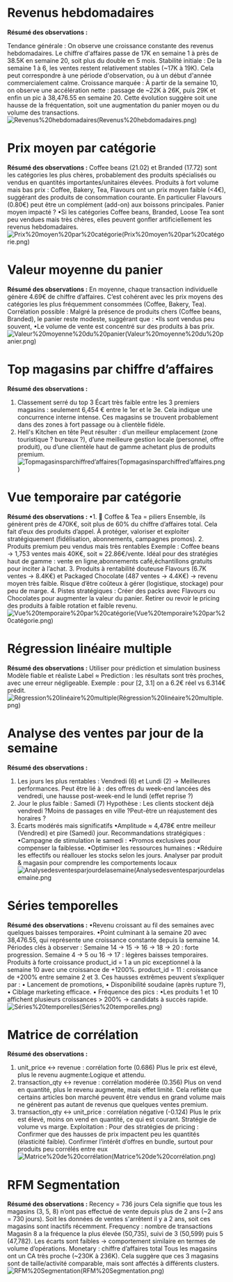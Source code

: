 # Revenus hebdomadaires 
**Résumé des observations :**

Tendance générale : On observe une croissance constante des revenus hebdomadaires. Le chiffre d'affaires passe de 17K en semaine 1 à près de 38.5K en semaine 20, soit plus du double en 5 mois.
 Stabilité initiale : De la semaine 1 à 6, les ventes restent relativement stables (~17K à 19K). Cela peut correspondre à une période d'observation, ou à un début d'année commercialement calme.
 Croissance marquée :
À partir de la semaine 10, on observe une accélération nette : passage de ~22K à 26K, puis 29K et enfin un pic à 38,476.55 en semaine 20.
Cette évolution suggère soit une hausse de la fréquentation, soit une augmentation du panier moyen ou du volume des transactions.
 ![Revenus%20hebdomadaires(Revenus%20hebdomadaires.png)](Revenus%20hebdomadaires.png)


# Prix moyen par catégorie 
**Résumé des observations :**
Coffee beans (21.02) et Branded (17.72) sont les catégories les plus chères, probablement des produits spécialisés ou vendus en quantités importantes/unitaires élevées.
 Produits à fort volume mais bas prix :
Coffee, Bakery, Tea, Flavours ont un prix moyen faible (<4€), suggérant des produits de consommation courante.
En particulier Flavours (0.80€) peut être un complément (add-on) aux boissons principales.
 Panier moyen impacté ?
•Si les catégories Coffee beans, Branded, Loose Tea sont peu vendues mais très chères, elles peuvent gonfler artificiellement les revenus hebdomadaires.
![Prix%20moyen%20par%20catégorie(Prix%20moyen%20par%20catégorie.png)](Prix%20moyen%20par%20catégorie.png)



# Valeur moyenne du panier
**Résumé des observations :**
En moyenne, chaque transaction individuelle génère 4.69€ de chiffre d’affaires.
C’est cohérent avec les prix moyens des catégories les plus fréquemment consommées (Coffee, Bakery, Tea).
 Corrélation possible :
Malgré la présence de produits chers (Coffee beans, Branded), le panier reste modeste, suggérant que :
•Ils sont vendus peu souvent,
•Le volume de vente est concentré sur des produits à bas prix.
![Valeur%20moyenne%20du%20panier(Valeur%20moyenne%20du%20panier.png)](Valeur%20moyenne%20du%20panier.png)


 # Top magasins par chiffre d’affaires
**Résumé des observations :**
1. Classement serré du top 3
Écart très faible entre les 3 premiers magasins : seulement 6,454 € entre le 1er et le 3e.
Cela indique une concurrence interne intense.
Ces magasins se trouvent probablement dans des zones à fort passage ou à clientèle fidèle.
2. Hell's Kitchen en tête
Peut résulter :
d’un meilleur emplacement (zone touristique ? bureaux ?),
d’une meilleure gestion locale (personnel, offre produit),
ou d’une clientèle haut de gamme achetant plus de produits premium.
![Topmagasinsparchiffred’affaires(Topmagasinsparchiffred’affaires.png)](Topmagasinsparchiffred’affaires.png)


# Vue temporaire par catégorie
**Résumé des observations :**
•1. 🥇 Coffee & Tea = piliers
Ensemble, ils génèrent près de 470K€, soit plus de 60% du chiffre d’affaires total.
Cela fait d’eux des produits d’appel.
À protéger, valoriser et exploiter stratégiquement (fidélisation, abonnements, campagnes promos).
2.  Produits premium peu vendus mais très rentables
Exemple : Coffee beans → 1,753 ventes mais 40K€, soit ≈ 22.86€/vente.
Idéal pour des stratégies haut de gamme :
vente en ligne,abonnements café,échantillons gratuits pour inciter à l’achat.
3.  Produits à rentabilité douteuse
Flavours (6.7K ventes → 8.4K€) et Packaged Chocolate (487 ventes → 4.4K€) → revenu moyen très faible.
Risque d’être coûteux à gérer (logistique, stockage) pour peu de marge.
4.  Pistes stratégiques :
Créer des packs avec Flavours ou Chocolates pour augmenter la valeur du panier.
Retirer ou revoir le pricing des produits à faible rotation et faible revenu.
![Vue%20temporaire%20par%20catégorie(Vue%20temporaire%20par%20catégorie.png)](Vue%20temporaire%20par%20catégorie.png)


# Régression linéaire multiple
**Résumé des observations :**
Utiliser pour prédiction et simulation business
 Modèle fiable et réaliste
Label ≈ Prediction : les résultats sont très proches, avec une erreur négligeable.
Exemple : pour [2, 3.1] on a 6.2€ réel vs 6.314€ prédit.
![Régression%20linéaire%20multiple(Régression%20linéaire%20multiple.png)](Régression%20linéaire%20multiple.png)


# Analyse des ventes par jour de la semaine
**Résumé des observations :**
1. Les jours les plus rentables :
Vendredi (6) et Lundi (2) → Meilleures performances. Peut être lié à :
des offres du week-end lancées dès vendredi,
une hausse post-week-end le lundi (effet reprise ?)
 2. Jour le plus faible : Samedi (7)
Hypothèse :
Les clients stockent déjà vendredi ?Moins de passages en ville ?Peut-être un réajustement des horaires ?
3. Écarts modérés mais significatifs
•Amplitude ≈ 4,478€ entre meilleur (Vendredi) et pire (Samedi) jour.
 Recommandations stratégiques :
•Campagne de stimulation le samedi :
•Promos exclusives pour compenser la faiblesse.
•Optimiser les ressources humaines :
•Réduire les effectifs ou réallouer les stocks selon les jours.
Analyser par produit & magasin pour comprendre les comportements locaux
![Analysedesventesparjourdelasemaine(Analysedesventesparjourdelasemaine.png](Analysedesventesparjourdelasemaine.png)


# Séries temporelles
**Résumé des observations :**
•Revenu croissant au fil des semaines avec quelques baisses temporaires.
•Point culminant à la semaine 20 avec 38,476.55, qui représente une croissance constante depuis la semaine 14.
Périodes clés à observer :
Semaine 14 → 15 → 16 → 18 → 20 : forte progression.
Semaine 4 → 5 ou 16 → 17 : légères baisses temporaires.
Produits à forte croissance
product_id = 1 a un pic exceptionnel à la semaine 10 avec une croissance de +1200%.
product_id = 11 : croissance de +200% entre semaine 2 et 3.
Ces hausses extrêmes peuvent s’expliquer par :
• Lancement de promotions,
• Disponibilité soudaine (après rupture ?),
• Ciblage marketing efficace.
• Fréquence des pics :
•Les produits 1 et 10 affichent plusieurs croissances > 200% → candidats à succès rapide.
![Séries%20temporelles(Séries%20temporelles.png)](Séries%20temporelles.png)


# Matrice de corrélation
**Résumé des observations :**
 1. unit_price ↔ revenue : corrélation forte (0.686)
 Plus le prix est élevé, plus le revenu augmente:Logique et attendu.
 2. transaction_qty ↔ revenue : corrélation modérée (0.356)
Plus on vend en quantité, plus le revenu augmente, mais effet limité.
Cela reflète que certains articles bon marché peuvent être vendus en grand volume mais ne génèrent pas autant de revenus que quelques ventes premium.
3. transaction_qty ↔ unit_price : corrélation négative (-0.124)
Plus le prix est élevé, moins on vend en quantité, ce qui est courant.
Stratégie de volume vs marge.
 Exploitation :
Pour des stratégies de pricing :
Confirmer que des hausses de prix impactent peu les quantités (élasticité faible).
Confirmer l’intérêt d’offres en bundle, surtout pour produits peu corrélés entre eux
 ![Matrice%20de%20corrélation(Matrice%20de%20corrélation.png)](Matrice%20de%20corrélation.png)


# RFM Segmentation
**Résumé des observations :**
Recency = 736 jours
Cela signifie que tous les magasins (3, 5, 8) n’ont pas effectué de vente depuis plus de 2 ans (~2 ans = 730 jours).
Soit les données de ventes s'arrêtent il y a 2 ans, soit ces magasins sont inactifs récemment.
 Frequency : nombre de transactions
Magasin 8 a la fréquence la plus élevée (50,735), suivi de 3 (50,599) puis 5 (47,782).
Les écarts sont faibles → comportement similaire en termes de volume d’opérations.
 Monetary : chiffre d’affaires total
Tous les magasins ont un CA très proche (~230K à 236K).
Cela suggère que ces 3 magasins sont de taille/activité comparable, mais sont affectés à différents clusters.
 ![RFM%20Segmentation(RFM%20Segmentation.png)](RFM%20Segmentation.png)



